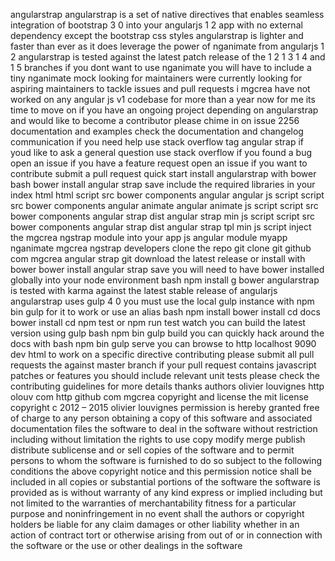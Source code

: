 angularstrap angularstrap is a set of native directives that enables seamless integration of bootstrap 3 0 into your angularjs 1 2 app with no external dependency except the bootstrap css styles angularstrap is lighter and faster than ever as it does leverage the power of nganimate from angularjs 1 2 angularstrap is tested against the latest patch release of the 1 2 1 3 1 4 and 1 5 branches if you dont want to use nganimate you will have to include a tiny nganimate mock looking for maintainers were currently looking for aspiring maintainers to tackle issues and pull requests i mgcrea have not worked on any angular js v1 codebase for more than a year now for me its time to move on if you have an ongoing project depending on angularstrap and would like to become a contributor please chime in on issue 2256 documentation and examples check the documentation and changelog communication if you need help use stack overflow tag angular strap if youd like to ask a general question use stack overflow if you found a bug open an issue if you have a feature request open an issue if you want to contribute submit a pull request quick start install angularstrap with bower bash bower install angular strap save include the required libraries in your index html html script src bower components angular angular js script script src bower components angular animate angular animate js script script src bower components angular strap dist angular strap min js script script src bower components angular strap dist angular strap tpl min js script inject the mgcrea ngstrap module into your app js angular module myapp nganimate mgcrea ngstrap developers clone the repo git clone git github com mgcrea angular strap git download the latest release or install with bower bower install angular strap save you will need to have bower installed globally into your node environment bash npm install g bower angularstrap is tested with karma against the latest stable release of angularjs angularstrap uses gulp 4 0 you must use the local gulp instance with npm bin gulp for it to work or use an alias bash npm install bower install cd docs bower install cd npm test or npm run test watch you can build the latest version using gulp bash npm bin gulp build you can quickly hack around the docs with bash npm bin gulp serve you can browse to http localhost 9090 dev html to work on a specific directive contributing please submit all pull requests the against master branch if your pull request contains javascript patches or features you should include relevant unit tests please check the contributing guidelines for more details thanks authors olivier louvignes http olouv com http github com mgcrea copyright and license the mit license copyright c 2012 – 2015 olivier louvignes permission is hereby granted free of charge to any person obtaining a copy of this software and associated documentation files the software to deal in the software without restriction including without limitation the rights to use copy modify merge publish distribute sublicense and or sell copies of the software and to permit persons to whom the software is furnished to do so subject to the following conditions the above copyright notice and this permission notice shall be included in all copies or substantial portions of the software the software is provided as is without warranty of any kind express or implied including but not limited to the warranties of merchantability fitness for a particular purpose and noninfringement in no event shall the authors or copyright holders be liable for any claim damages or other liability whether in an action of contract tort or otherwise arising from out of or in connection with the software or the use or other dealings in the software